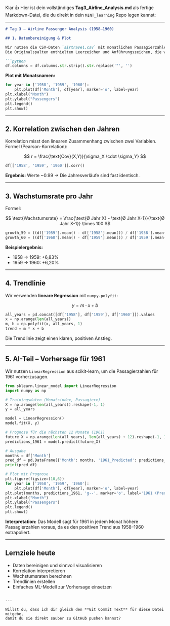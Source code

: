 Klar 👍
Hier ist dein vollständiges **Tag3\_Airline\_Analysis.md** als fertige Markdown-Datei, die du direkt in dein `MINT_learning` Repo legen kannst:

---

````markdown
# Tag 3 – Airline Passenger Analysis (1958–1960)

## 1. Datenbereinigung & Plot

Wir nutzen die CSV-Daten `airtravel.csv` mit monatlichen Passagierzahlen von 1958–1960.  
Die Originalspalten enthielten Leerzeichen und Anführungszeichen, die wir entfernt haben:

```python
df.columns = df.columns.str.strip().str.replace('"', '')
````

**Plot mit Monatsnamen:**

```python
for year in ['1958', '1959', '1960']:
    plt.plot(df['Month'], df[year], marker='o', label=year)
plt.xlabel("Month")
plt.ylabel("Passengers")
plt.legend()
plt.show()
```

---

## 2. Korrelation zwischen den Jahren

Korrelation misst den linearen Zusammenhang zwischen zwei Variablen.
Formel (Pearson-Korrelation):

$$
r = \frac{\text{Cov}(X,Y)}{\sigma_X \cdot \sigma_Y}
$$

```python
df[['1958', '1959', '1960']].corr()
```

**Ergebnis:** Werte \~0.99 → Die Jahresverläufe sind fast identisch.

---

## 3. Wachstumsrate pro Jahr

Formel:

$$
\text{Wachstumsrate} = \frac{\text{Ø Jahr X} - \text{Ø Jahr X-1}}{\text{Ø Jahr X-1}} \times 100
$$

```python
growth_59 = ((df['1959'].mean() - df['1958'].mean()) / df['1958'].mean()) * 100
growth_60 = ((df['1960'].mean() - df['1959'].mean()) / df['1959'].mean()) * 100
```

**Beispielergebnis:**

* 1958 → 1959: +6,83%
* 1959 → 1960: +6,20%

---

## 4. Trendlinie

Wir verwenden **lineare Regression** mit `numpy.polyfit`:

$$
y = m \cdot x + b
$$

```python
all_years = pd.concat([df['1958'], df['1959'], df['1960']]).values
x = np.arange(len(all_years))
m, b = np.polyfit(x, all_years, 1)
trend = m * x + b
```

Die Trendlinie zeigt einen klaren, positiven Anstieg.

---

## 5. AI-Teil – Vorhersage für 1961

Wir nutzen `LinearRegression` aus scikit-learn, um die Passagierzahlen für 1961 vorherzusagen.

```python
from sklearn.linear_model import LinearRegression
import numpy as np

# Trainingsdaten (Monatsindex, Passagiere)
X = np.arange(len(all_years)).reshape(-1, 1)
y = all_years

model = LinearRegression()
model.fit(X, y)

# Prognose für die nächsten 12 Monate (1961)
future_X = np.arange(len(all_years), len(all_years) + 12).reshape(-1, 1)
predictions_1961 = model.predict(future_X)

# Ausgabe
months = df['Month']
pred_df = pd.DataFrame({'Month': months, '1961_Predicted': predictions_1961})
print(pred_df)

# Plot mit Prognose
plt.figure(figsize=(10,6))
for year in ['1958', '1959', '1960']:
    plt.plot(df['Month'], df[year], marker='o', label=year)
plt.plot(months, predictions_1961, 'g--', marker='o', label='1961 (Predicted)')
plt.xlabel("Month")
plt.ylabel("Passengers")
plt.legend()
plt.show()
```

**Interpretation:**
Das Modell sagt für 1961 in jedem Monat höhere Passagierzahlen voraus, da es den positiven Trend aus 1958–1960 extrapoliert.

---

## Lernziele heute

* Daten bereinigen und sinnvoll visualisieren
* Korrelation interpretieren
* Wachstumsraten berechnen
* Trendlinien erstellen
* Einfaches ML-Modell zur Vorhersage einsetzen

```

---

Willst du, dass ich dir gleich den **Git Commit Text** für diese Datei mitgebe,  
damit du sie direkt sauber zu GitHub pushen kannst?
```

